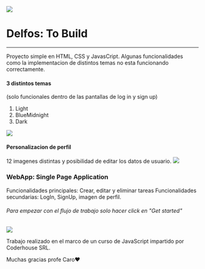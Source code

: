 [![](https://i.imgur.com/3hCchDR.png)](https://sebastianboari.github.io/delfostobuild.github.io/)
# Delfos: To Build

------------

Proyecto simple en HTML, CSS y JavasCript. Algunas funcionalidades como la implementacion de distintos temas no esta funcionando correctamente.

#### 3 distintos temas 
(solo funcionales dentro de las pantallas de log in y sign up)

1. Light
2.  BlueMidnight
3.  Dark


![](https://i.imgur.com/bGXGk4i.png)
#### Personalizacion de perfil
12 imagenes distintas y posibilidad de editar los datos de usuario.
![](https://i.imgur.com/aV1JQQY.png)


### WebApp: Single Page Application

Funcionalidades principales: Crear, editar y eliminar tareas
Funcionalidades secundarias: LogIn, SignUp, imagen de perfil.

###### Para empezar con el flujo de trabajo solo hacer click en "Get started"


![](https://i.imgur.com/bSFvC5n.png)

Trabajo realizado en el marco de un curso de JavaScript impartido por Coderhouse SRL.

Muchas gracias profe Caro❤️